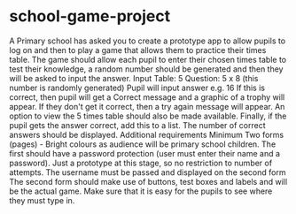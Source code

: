 # school-game-project
A Primary school has asked you to create a prototype app to allow pupils to log on and then to play a game that allows them to practice their times table.  The game should allow each pupil to enter their chosen times table to test their knowledge, a random number should be generated and then they will be asked to input the answer.  Input Table: 5 Question: 5 x 8 (this number is randomly generated) Pupil will input answer e.g. 16 If this is correct, then pupil will get a Correct message and a graphic of a trophy will appear. If they don't get it correct, then a try again message will appear. An option to view the 5 times table should also be made available. Finally, if the pupil gets the answer correct, add this to a list. The number of correct answers should be displayed. Additional requirements  Minimum Two forms (pages) - Bright colours as audience will be primary school children. The first should have a password protection (user must enter their name and a password). Just a prototype at this stage, so no restriction to number of attempts. The username must be passed and displayed on the second form The second form should make use of buttons, test boxes and labels and will be the actual game. Make sure that it is easy for the pupils to see where they must type in.  
